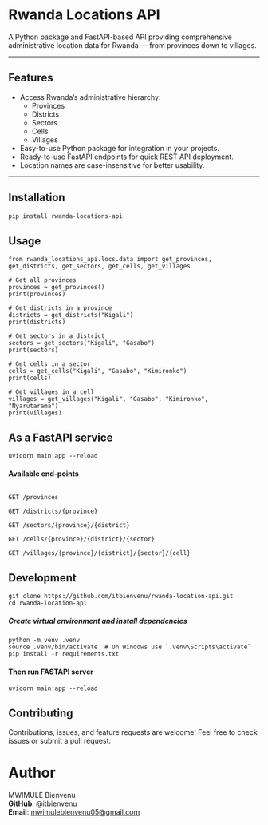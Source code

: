 # Rwanda Locations API

A Python package and FastAPI-based API providing comprehensive administrative location data for Rwanda — from provinces down to villages.

---

## Features

- Access Rwanda’s administrative hierarchy:
  - Provinces
  - Districts
  - Sectors
  - Cells
  - Villages
- Easy-to-use Python package for integration in your projects.
- Ready-to-use FastAPI endpoints for quick REST API deployment.
- Location names are case-insensitive for better usability.

---

## Installation

```bash
pip install rwanda-locations-api

```

## Usage

```
from rwanda_locations_api.locs.data import get_provinces, get_districts, get_sectors, get_cells, get_villages

# Get all provinces
provinces = get_provinces()
print(provinces)

# Get districts in a province
districts = get_districts("Kigali")
print(districts)

# Get sectors in a district
sectors = get_sectors("Kigali", "Gasabo")
print(sectors)

# Get cells in a sector
cells = get_cells("Kigali", "Gasabo", "Kimironko")
print(cells)

# Get villages in a cell
villages = get_villages("Kigali", "Gasabo", "Kimironko", "Nyarutarama")
print(villages)

```

## As a FastAPI service

```
uvicorn main:app --reload

```

#### Available end-points

```

GET /provinces

GET /districts/{province}

GET /sectors/{province}/{district}

GET /cells/{province}/{district}/{sector}

GET /villages/{province}/{district}/{sector}/{cell}
```

## Development

```
git clone https://github.com/itbienvenu/rwanda-location-api.git
cd rwanda-location-api

```
##### Create virtual environment and install dependencies

```
python -m venv .venv
source .venv/bin/activate  # On Windows use `.venv\Scripts\activate`
pip install -r requirements.txt

```

#### Then run FASTAPI server

```
uvicorn main:app --reload

```


## Contributing 

Contributions, issues, and feature requests are welcome!
Feel free to check issues or submit a pull request.


# Author
MWIMULE Bienvenu\
<b>GitHub</b>: @itbienvenu\
<b>Email</b>: mwimulebienvenu05@gmail.com
